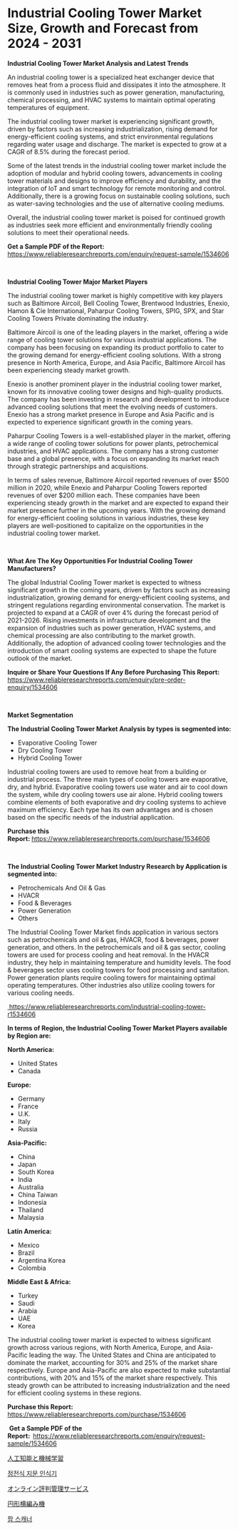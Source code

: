<p><h1>Industrial Cooling Tower Market Size, Growth and Forecast from 2024 - 2031</h1></p><p><strong>Industrial Cooling Tower Market Analysis and Latest Trends</strong></p>
<p><p>An industrial cooling tower is a specialized heat exchanger device that removes heat from a process fluid and dissipates it into the atmosphere. It is commonly used in industries such as power generation, manufacturing, chemical processing, and HVAC systems to maintain optimal operating temperatures of equipment.</p><p>The industrial cooling tower market is experiencing significant growth, driven by factors such as increasing industrialization, rising demand for energy-efficient cooling systems, and strict environmental regulations regarding water usage and discharge. The market is expected to grow at a CAGR of 8.5% during the forecast period.</p><p>Some of the latest trends in the industrial cooling tower market include the adoption of modular and hybrid cooling towers, advancements in cooling tower materials and designs to improve efficiency and durability, and the integration of IoT and smart technology for remote monitoring and control. Additionally, there is a growing focus on sustainable cooling solutions, such as water-saving technologies and the use of alternative cooling mediums.</p><p>Overall, the industrial cooling tower market is poised for continued growth as industries seek more efficient and environmentally friendly cooling solutions to meet their operational needs.</p></p>
<p><strong>Get a Sample PDF of the Report:&nbsp;</strong> <a href="https://www.reliableresearchreports.com/enquiry/request-sample/1534606">https://www.reliableresearchreports.com/enquiry/request-sample/1534606</a></p>
<p>&nbsp;</p>
<p><strong>Industrial Cooling Tower Major Market Players</strong></p>
<p><p>The industrial cooling tower market is highly competitive with key players such as Baltimore Aircoil, Bell Cooling Tower, Brentwood Industries, Enexio, Hamon & Cie International, Paharpur Cooling Towers, SPIG, SPX, and Star Cooling Towers Private dominating the industry.</p><p>Baltimore Aircoil is one of the leading players in the market, offering a wide range of cooling tower solutions for various industrial applications. The company has been focusing on expanding its product portfolio to cater to the growing demand for energy-efficient cooling solutions. With a strong presence in North America, Europe, and Asia Pacific, Baltimore Aircoil has been experiencing steady market growth.</p><p>Enexio is another prominent player in the industrial cooling tower market, known for its innovative cooling tower designs and high-quality products. The company has been investing in research and development to introduce advanced cooling solutions that meet the evolving needs of customers. Enexio has a strong market presence in Europe and Asia Pacific and is expected to experience significant growth in the coming years.</p><p>Paharpur Cooling Towers is a well-established player in the market, offering a wide range of cooling tower solutions for power plants, petrochemical industries, and HVAC applications. The company has a strong customer base and a global presence, with a focus on expanding its market reach through strategic partnerships and acquisitions.</p><p>In terms of sales revenue, Baltimore Aircoil reported revenues of over $500 million in 2020, while Enexio and Paharpur Cooling Towers reported revenues of over $200 million each. These companies have been experiencing steady growth in the market and are expected to expand their market presence further in the upcoming years. With the growing demand for energy-efficient cooling solutions in various industries, these key players are well-positioned to capitalize on the opportunities in the industrial cooling tower market.</p></p>
<p>&nbsp;</p>
<p><strong>What Are The Key Opportunities For Industrial Cooling Tower Manufacturers?</strong></p>
<p><p>The global Industrial Cooling Tower market is expected to witness significant growth in the coming years, driven by factors such as increasing industrialization, growing demand for energy-efficient cooling systems, and stringent regulations regarding environmental conservation. The market is projected to expand at a CAGR of over 4% during the forecast period of 2021-2026. Rising investments in infrastructure development and the expansion of industries such as power generation, HVAC systems, and chemical processing are also contributing to the market growth. Additionally, the adoption of advanced cooling tower technologies and the introduction of smart cooling systems are expected to shape the future outlook of the market.</p></p>
<p><strong>Inquire or Share Your Questions If Any Before Purchasing This Report:</strong> <a href="https://www.reliableresearchreports.com/enquiry/pre-order-enquiry/1534606">https://www.reliableresearchreports.com/enquiry/pre-order-enquiry/1534606</a></p>
<p>&nbsp;</p>
<p><strong>Market Segmentation</strong></p>
<p><strong>The Industrial Cooling Tower Market Analysis by types is segmented into:</strong></p>
<p><ul><li>Evaporative Cooling Tower</li><li>Dry Cooling Tower</li><li>Hybrid Cooling Tower</li></ul></p>
<p><p>Industrial cooling towers are used to remove heat from a building or industrial process. The three main types of cooling towers are evaporative, dry, and hybrid. Evaporative cooling towers use water and air to cool down the system, while dry cooling towers use air alone. Hybrid cooling towers combine elements of both evaporative and dry cooling systems to achieve maximum efficiency. Each type has its own advantages and is chosen based on the specific needs of the industrial application.</p></p>
<p><strong>Purchase this Report:&nbsp;</strong><a href="https://www.reliableresearchreports.com/purchase/1534606">https://www.reliableresearchreports.com/purchase/1534606</a></p>
<p>&nbsp;</p>
<p><strong>The Industrial Cooling Tower Market Industry Research by Application is segmented into:</strong></p>
<p><ul><li>Petrochemicals And Oil & Gas</li><li>HVACR</li><li>Food & Beverages</li><li>Power Generation</li><li>Others</li></ul></p>
<p><p>The Industrial Cooling Tower Market finds application in various sectors such as petrochemicals and oil & gas, HVACR, food & beverages, power generation, and others. In the petrochemicals and oil & gas sector, cooling towers are used for process cooling and heat removal. In the HVACR industry, they help in maintaining temperature and humidity levels. The food & beverages sector uses cooling towers for food processing and sanitation. Power generation plants require cooling towers for maintaining optimal operating temperatures. Other industries also utilize cooling towers for various cooling needs.</p></p>
<p><a href="https://www.reliableresearchreports.com/industrial-cooling-tower-r1534606">&nbsp;https://www.reliableresearchreports.com/industrial-cooling-tower-r1534606</a></p>
<p><strong>In terms of Region, the Industrial Cooling Tower Market Players available by Region are:</strong></p>
<p>
    <p> <strong> North America: </strong>
        <ul>
            <li>United States</li>
            <li>Canada</li>
        </ul>
        </p> 
    <p> <strong> Europe: </strong>
        <ul>
            <li>Germany</li>
            <li>France</li>
            <li>U.K.</li>
            <li>Italy</li>
            <li>Russia</li>
        </ul>
        </p> 
    <p> <strong> Asia-Pacific: </strong>
        <ul>
            <li>China</li>
            <li>Japan</li>
            <li>South Korea</li>
            <li>India</li>
            <li>Australia</li>
            <li>China Taiwan</li>
            <li>Indonesia</li>
            <li>Thailand</li>
            <li>Malaysia</li>
        </ul>
        </p> 
    <p> <strong> Latin America: </strong>
        <ul>
            <li>Mexico</li>
            <li>Brazil</li>
            <li>Argentina Korea</li>
            <li>Colombia</li>
        </ul>
        </p> 
    <p> <strong> Middle East & Africa: </strong>
        <ul>
            <li>Turkey</li>
            <li>Saudi</li>
            <li>Arabia</li>
            <li>UAE</li>
            <li>Korea</li>
        </ul>
    </p>
    </p>
<p><p>The industrial cooling tower market is expected to witness significant growth across various regions, with North America, Europe, and Asia-Pacific leading the way. The United States and China are anticipated to dominate the market, accounting for 30% and 25% of the market share respectively. Europe and Asia-Pacific are also expected to make substantial contributions, with 20% and 15% of the market share respectively. This steady growth can be attributed to increasing industrialization and the need for efficient cooling systems in these regions.</p></p>
<p><strong>Purchase this Report: </strong><a href="https://www.reliableresearchreports.com/purchase/1534606">https://www.reliableresearchreports.com/purchase/1534606</a></p>
<p>&nbsp;<strong>Get a Sample PDF of the Report:&nbsp;&nbsp;</strong><a href="https://www.reliableresearchreports.com/enquiry/request-sample/1534606">https://www.reliableresearchreports.com/enquiry/request-sample/1534606</a></p>
<p><strong></strong></p>
<p><p><a href="https://medium.com/@fosterfahey38/%E4%BA%BA%E5%B7%A5%E7%9F%A5%E8%83%BD%E3%81%A8%E6%A9%9F%E6%A2%B0%E5%AD%A6%E7%BF%92%E5%B8%82%E5%A0%B4%E3%83%AC%E3%83%9D%E3%83%BC%E3%83%88%E3%81%AF%E3%81%93%E3%81%AE%E5%B8%82%E5%A0%B4%E3%81%AE%E6%9C%80%E6%96%B0%E3%81%AE%E3%83%88%E3%83%AC%E3%83%B3%E3%83%89%E3%82%84%E6%88%90%E9%95%B7%E6%A9%9F%E4%BC%9A%E3%82%92%E6%98%8E%E3%82%89%E3%81%8B%E3%81%AB%E3%81%97%E3%81%BE%E3%81%99-a91f94a3b186">人工知能と機械学習</a></p><p><a href="https://github.com/Elenrrera7685/Market-Research-Report-List-1/blob/main/842286526340.md">정전식 지문 인식기</a></p><p><a href="https://medium.com/@awicka/%E3%82%AA%E3%83%B3%E3%83%A9%E3%82%A4%E3%83%B3%E8%A9%95%E5%88%A4%E7%AE%A1%E7%90%86%E3%82%B5%E3%83%BC%E3%83%93%E3%82%B9%E5%B8%82%E5%A0%B4%E8%AA%BF%E6%9F%BB%E3%83%AC%E3%83%9D%E3%83%BC%E3%83%88-%E3%81%9D%E3%81%AE%E6%AD%B4%E5%8F%B2%E3%81%A82031%E5%B9%B4%E3%81%BE%E3%81%A7%E3%81%AE%E4%BA%88%E6%B8%AC-78729a53ce50">オンライン評判管理サービス</a></p><p><a href="https://github.com/ReyesKohler20231/Market-Research-Report-List-1/blob/main/663491528746.md">円形横編み機</a></p><p><a href="https://github.com/sammyUltyylrich9067856/Market-Research-Report-List-1/blob/main/471988626341.md">팜 스캐너</a></p></p>